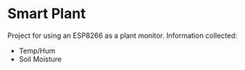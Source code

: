 # Smart Plant

Project for using an ESP8266 as a plant monitor. Information collected:

- Temp/Hum
- Soil Moisture
